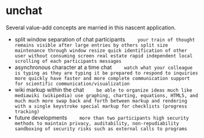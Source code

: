 # unchat

Several value-add concepts are married in this nascent application.
* split window separation of chat participants
`    your train of thought remains visible after large entries by others
    split size maintenance through window resize
    quick identification of other user without consuming screen real estate
    rapid independent local scrolling of each participants messages`
* asynchronous character at a time chat
`    watch what your colleague is typing as they are typing it
    be prepared to respond to inquiries more quickly
    have faster and more complete communication
    support for scientific communication/visualization`
* wiki markup within the chat
`    be able to organize ideas much like mediawiki (wikipedia)
    use graphing, charting, equations, HTML5, and much much more
    swap back and forth between markup and rendering with a single keystroke
    special markup for checklists (progress tracking)`
* future developments
`    more than two participants
    high security methods to maintain privacy, auditability, non-repudiability
    sandboxing of security risks such as external calls to programs`
